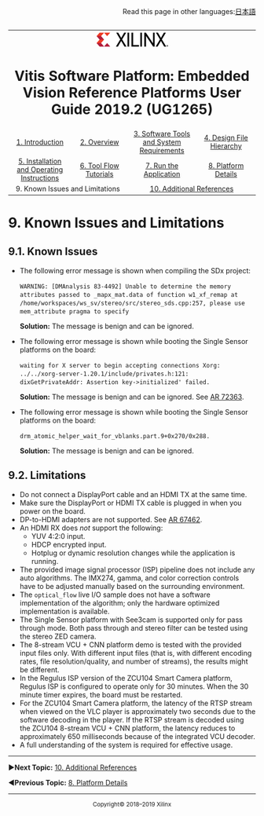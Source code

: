 ﻿<p align="right">
            Read this page in other languages:<a href="../docs-jp/Docs/known-issues-limitations.md">日本語</a>    <table style="width:100%"><table style="width:100%">
  <tr>

<th width="100%" colspan="6"><img src="https://github.com/Xilinx/Image-Collateral/blob/main/xilinx-logo.png?raw=true" width="30%"/><h1>Vitis Software Platform: Embedded Vision Reference Platforms User Guide 2019.2 (UG1265)</h1>
</th>

  </tr>
  <tr>
    <td width="17%" align="center"><a href="../README.md">1. Introduction</a></td>
    <td width="16%" align="center"><a href="overview.md">2. Overview</a></td>
    <td width="17%" align="center"><a href="software-tools-system-requirements.md">3. Software Tools and System Requirements</a></td>
    <td width="17%" align="center"><a href="design-file-hierarchy.md">4. Design File Hierarchy</a></td>
</tr>
<tr>
    <td width="17%" align="center"><a href="operating-instructions.md">5. Installation and Operating Instructions</a></td>
    <td width="16%" align="center"><a href="tool-flow-tutorials.md">6. Tool Flow Tutorials</a></td>
    <td width="17%" align="center"><a href="run-application.md">7. Run the Application</a></td>
    <td width="17%" align="center"><a href="platform-details.md">8. Platform Details</a></td>    
  </tr>
<tr>
    <td width="17%" align="center" colspan="2">9. Known Issues and Limitations</td>
    <td width="16%" align="center" colspan="2"><a href="additional-references.md">10. Additional References</a></td>
</tr>
</table>

# 9. Known Issues and Limitations

## 9.1. Known Issues

* The following error message is shown when compiling the SDx project:

  `WARNING: [DMAnalysis 83-4492] Unable to determine the memory attributes passed to _mapx_mat.data of function w1_xf_remap at /home/workspaces/ws_sv/stereo/src/stereo_sds.cpp:257, please use mem_attribute pragma to specify`

  **Solution:** The message is benign and can be ignored.

* The following error message is shown while booting the Single Sensor platforms on the board:

  `waiting for X server to begin accepting connections Xorg: ../../xorg-server-1.20.1/include/privates.h:121: 	dixGetPrivateAddr: Assertion key->initialized' failed.`

  **Solution:** The message is benign and can be ignored. See [AR 72363](http://xkb/Pages/72/72363.aspx).

* The following error message is shown while booting the Single Sensor platforms on the board:

    `drm_atomic_helper_wait_for_vblanks.part.9+0x270/0x288.`

  **Solution:** The message is benign and can be ignored.

## 9.2. Limitations

* Do not connect a DisplayPort cable and an HDMI TX at the same time.
* Make sure the DisplayPort or HDMI TX cable is plugged in when you power on the board.
* DP-to-HDMI adapters are not supported. See [AR 67462](https://www.xilinx.com/support/answers/67462.html).
* An HDMI RX does _not_ support the following:
  * YUV 4:2:0 input.
  * HDCP encrypted input.
  * Hotplug or dynamic resolution changes while the application is running.
* The provided image signal processor (ISP) pipeline does not include any auto algorithms. The IMX274, gamma, and color correction controls have to be adjusted manually based on the surrounding environment.
* The `optical_flow` live I/O sample does not have a software implementation of the algorithm; only the hardware optimized implementation is available.
* The Single Sensor platform with See3cam is supported only for pass through mode. Both pass through and stereo filter can be tested using the stereo ZED camera.
* The 8-stream VCU + CNN platform demo is tested with the provided input files only. With different input files (that is, with different encoding rates, file resolution/quality, and number of streams), the results might be different.
* In the Regulus ISP version of the ZCU104 Smart Camera platform, Regulus ISP is configured to operate only for 30 minutes. When the 30 minute timer expires, the board must be restarted.
* For the ZCU104 Smart Camera platform, the latency of the RTSP stream when viewed on the VLC player is approximately two seconds due to the software decoding in the player. If the RTSP stream is decoded using the ZCU104 8-stream VCU + CNN platform, the latency reduces to approximately 650 milliseconds because of the integrated VCU decoder.
* A full understanding of the system is required for effective usage.

<hr/>

:arrow_forward:**Next Topic:**  [10. Additional References](additional-references.md)

:arrow_backward:**Previous Topic:**  [8. Platform Details](platform-details.md)
<hr/>
<p align="center"><sup>Copyright&copy; 2018–2019 Xilinx</sup></p>
